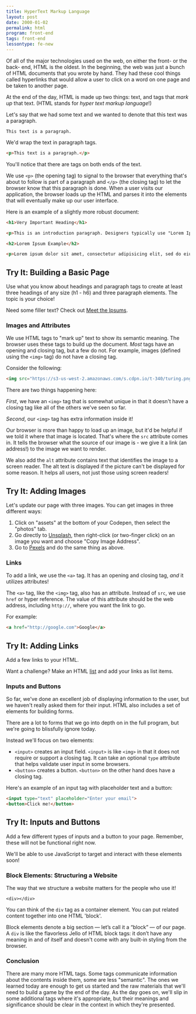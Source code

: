 ```yaml
---
title: HyperText Markup Language
layout: post
date: 2000-01-02
permalink: html
program: front-end
tags: front-end
lessontype: fe-new
---
```


Of all of the major technologies used on the web, on either the front- or the back- end, HTML is the oldest. In the beginning, the web was just a bunch of HTML documents that you wrote by hand. They had these cool things called hyperlinks that would allow a user to click on a word on one page and be taken to another page.

At the end of the day, HTML is made up two things: text, and tags that _mark up_ that text. (HTML stands for _hyper text markup language_!)

Let's say that we had some text and we wanted to denote that this text was a paragraph.

```
This text is a paragraph.
```

We'd wrap the text in paragraph tags.

```html
<p>This text is a paragraph.</p>
```

You'll notice that there are tags on both ends of the text.

We use `<p>` (the opening tag) to signal to the browser that everything that's about to follow is part of a paragraph and `</p>` (the closing tag) to let the browser know that this paragraph is done. When a user visits our application, the browser loads up the HTML and parses it into the elements that will eventually make up our user interface.

Here is an example of a slightly more robust document:

```html
<h1>Very Important Heading</h1>

<p>This is an introduction paragraph. Designers typically use "Lorem Ipsum" to fill out space in their designs while they wait for the real content. Lorem Ipsum looks kind of like Latin, but it's actually completely bogus. The nice part is that it has roughly the same distribution of word sizes as English.</p>

<h2>Lorem Ipsum Example</h2>

<p>Lorem ipsum dolor sit amet, consectetur adipisicing elit, sed do eiusmod tempor incididunt ut labore et dolore magna aliqua. Ut enim ad minim veniam, quis nostrud exercitation ullamco laboris nisi ut aliquip ex ea commodo consequat. Duis aute irure dolor in reprehenderit in voluptate velit esse cillum dolore eu fugiat nulla pariatur. Excepteur sint occaecat cupidatat non proident, sunt in culpa qui officia deserunt mollit anim id est laborum.</p>
```

<div class="try-it">
<h2>Try It: Building a Basic Page</h2>

<p>Use what you know about headings and paragraph tags to create at least three headings of any size (h1 - h6) and three paragraph elements. The topic is your choice!</p>

<p>Need some filler text? Check out <a href="https://meettheipsums.com/">Meet the Ipsums</a>.</p>
</div>

<!-- <div class="try-it">
<h2>Try It: Building a Personal Webpage</h2>

<p> Open your Codepen account and create a new pen.</p>

<p>Use what you know about headings and paragraph tags to create a very simple website with your name, a brief bio, and your contact information. For the sake of our later exercises, make sure it has at least three headings and three paragraphs.</p>
<p>What you create right now is the start of a sandbox/playground where we will try out different styles and behaviors.</p>
</div> -->

<!-- ### Lists

To make a list in HTML, we use a combination of two elements.

Unordered List:

```html
<ul>
    <li>Item 1</li>
    <li>Item 2</li>
    <li>Item 3</li>
</ul>
```

Ordered List:

```html
<ol>
    <li>Item 1</li>
    <li>Item 2</li>
    <li>Item 3</li>
</ol>
```

<div class="try-it">
<h2>Try It: Lists</h2>

<p>Add a list of favorites to your page. Experiment with both unordered lists and ordered lists.</p>
</div> -->

### Images and Attributes

We use HTML tags to "mark up" text to show its semantic meaning. The browser uses these tags to build up the document. _Most_ tags have an opening and closing tag, but a few do not. For example, images (defined using the `<img>` tag) do not have a closing tag.

Consider the following:

```html
<img src="https://s3-us-west-2.amazonaws.com/s.cdpn.io/t-340/turing.png" alt="Turing School of Software and Design Logo">
```

There are two things happening here:

*First*, we have an `<img>` tag that is somewhat unique in that it doesn't have a closing tag like all of the others we've seen so far.

*Second*, our `<img>` tag has extra information inside it!

Our browser is more than happy to load up an image, but it'd be helpful if we told it where that image is located. That's where the `src` attribute comes in. It tells the browser what the source of our image is - we give it a link (an address!) to the image we want to render.

We also add the `alt` attribute contains text that identifies the image to a screen reader. The alt text is displayed if the picture can't be displayed for some reason. It helps all users, not just those using screen readers!

<div class="try-it">
<h2>Try It: Adding Images</h2>

<p>Let's update our page with three images. You can get images in three different ways:</p>
<ol>
    <li>Click on "assets" at the bottom of your Codepen, then select the "photos" tab.</li>
    <li>Go directly to <a href="https://unsplash.com/">Unsplash</a>, then right-click (or two-finger click) on an image you want and choose "Copy Image Address".</li>
    <li>Go to <a href="https://www.pexels.com/">Pexels</a> and do the same thing as above.</li>
</ol>
</div>


### Links

To add a link, we use the `<a>` tag. It has an opening and closing tag, _and_ it utilizes attributes!

The `<a>` tag, like the `<img>` tag, also has an attribute. Instead of `src`, we use `href` or hyper reference. The value of this attribute should be the web address, including `http://`, where you want the link to go.

For example:

```html
<a href="http://google.com">Google</a>
```

<div class="try-it">
<h2>Try It: Adding Links</h2>

<p>Add a few links to your HTML.</p>
<p>Want a challenge? Make an HTML <a href="https://developer.mozilla.org/en-US/docs/Web/HTML/Element/ul">list</a> and add your links as list items.</p>
</div>

### Inputs and Buttons

So far, we've done an excellent job of displaying information to the user, but we haven't really asked them for their input. HTML also includes a set of elements for building forms.

There are a lot to forms that we go into depth on in the full program, but we're going to blissfully ignore today.

Instead we'll focus on two elements:

- `<input>` creates an input field. `<input>` is like `<img>` in that it does not require or support a closing tag. It can take an optional `type` attribute that helps validate user input in some browsers.
- `<button>` creates a button. `<button>` on the other hand does have a closing tag.

Here's an example of an input tag with placeholder text and a button:

```html
<input type="text" placeholder="Enter your email">
<button>Click me!</button>
```

<div class="try-it">
<h2>Try It: Inputs and Buttons</h2>

<p>Add a few different types of inputs and a button to your page. Remember, these will not be functional right now.</p>
</div>

We'll be able to use JavaScript to target and interact with these elements soon!

### Block Elements: Structuring a Website

The way that we structure a website matters for the people who use it!

`<div></div>`

You can think of the `div` tag as a container element. You can put related content together into one HTML 'block'.

Block elements denote a big section — let’s call it a “block” — of our page. A `div` is like the flavorless Jello of HTML block tags: it don’t have any meaning in and of itself and doesn't come with any built-in styling from the browser.

### Conclusion

There are many more HTML tags. Some tags communicate information about the contents inside them, some are less "semantic". The ones we learned today are enough to get us started and the raw materials that we'll need to build a game by the end of the day. As the day goes on, we'll slip in some additional tags where it's appropriate, but their meanings and significance should be clear in the context in which they're presented.
